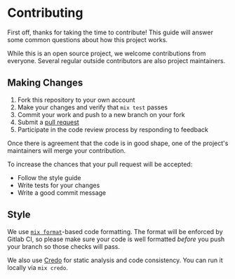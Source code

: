 # Contributing

First off, thanks for taking the time to contribute! This guide will answer
some common questions about how this project works.

While this is an open source project, we welcome contributions from
everyone. Several regular outside contributors are also project maintainers.

## Making Changes

1. Fork this repository to your own account
2. Make your changes and verify that `mix test` passes
3. Commit your work and push to a new branch on your fork
4. Submit a [pull request](https://github.com/deva-hub/ELF/compare/)
5. Participate in the code review process by responding to feedback

Once there is agreement that the code is in good shape, one of the project's
maintainers will merge your contribution.

To increase the chances that your pull request will be accepted:

- Follow the style guide
- Write tests for your changes
- Write a good commit message

## Style

We use [`mix format`][mix_format]-based code formatting. The format will be enforced by
Gitlab CI, so please make sure your code is well formatted *before* you push
your branch so those checks will pass.

We also use [Credo][credo] for static analysis and code consistency. You can run it
locally via `mix credo`.

[credo]: https://github.com/rrrene/credo
[mix_format]: https://hexdocs.pm/mix/Mix.Tasks.Format.html
